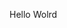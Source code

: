 Hello Wolrd



































































































































































































































































































































































































































































































































































































































































































































































































































































































































































































































































































































































































































































































































































































































































































































































































































































































































































































































































































































































































































































































































































































































































































































































































































